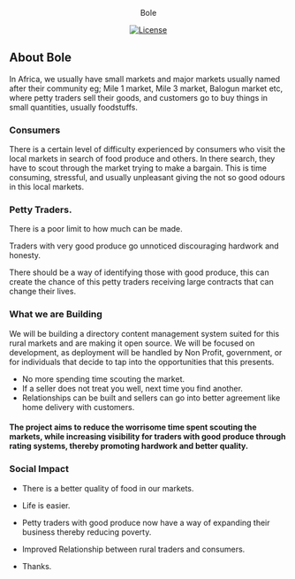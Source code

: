 <p align="center"> Bole </p>

<p align="center">
<a href="https://packagist.org/packages/laravel/framework"><img src="https://poser.pugx.org/laravel/framework/license.svg" alt="License"></a>
</p>

## About Bole

In Africa, we usually have small markets and major markets usually named after their community eg; Mile 1 market, Mile 3 market, Balogun market etc, where petty traders sell their goods, and customers go to buy things in small quantities, usually foodstuffs.


### Consumers

There is a certain level of difficulty experienced by consumers who visit the local markets in search of food produce and others. In there search, they have to scout through the market trying to make a bargain. This is time consuming, stressful, and usually unpleasant giving the not so good odours in this local markets.


### Petty Traders.

There is a poor limit to how much can be made.

Traders with very good produce go unnoticed discouraging hardwork and honesty.

There should be a way of identifying those with good produce, this can create the chance of this petty traders receiving large contracts that can change their lives.



### What we are Building 

We will be building a directory content management system suited for this rural markets and are making it open source. We will be focused on development, as deployment will be handled by Non Profit, government, or for individuals that decide to tap into the opportunities that this presents.




- No more spending time scouting the market. 
- If a seller does not treat you well, next time you find another.
- Relationships can be built and sellers can go into better agreement like home delivery with customers. 


#### The project aims to reduce the worrisome time spent scouting the markets, while increasing visibility for traders with good produce through rating systems, thereby promoting hardwork and better quality.



### Social Impact

- There is a better quality of food in our markets.

- Life is easier.

- Petty traders with good produce now have a way of expanding their business thereby reducing poverty.

- Improved Relationship between rural traders and consumers.

- Thanks.
